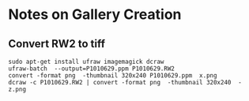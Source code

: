 # Notes on Gallery Creation

## Convert RW2 to tiff

    sudo apt-get install ufraw imagemagick dcraw
    ufraw-batch  --output=P1010629.ppm P1010629.RW2
    convert -format png  -thumbnail 320x240 P1010629.ppm  x.png
    dcraw -c P1010629.RW2 | convert -format png  -thumbnail 320x240  - z.png
